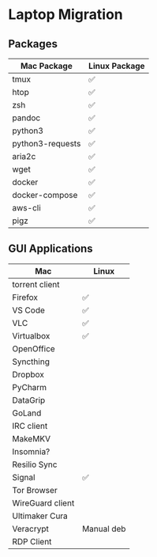 # Laptop Migration

## Packages

| Mac Package      | Linux Package |
|------------------|---------------|
| tmux             | ✅             |
| htop             | ✅             |
| zsh              | ✅             |
| pandoc           | ✅             |
| python3          | ✅             |
| python3-requests | ✅             |
| aria2c           | ✅             |
| wget             | ✅             |
| docker           | ✅             |
| docker-compose   | ✅             |
| aws-cli          | ✅             |
| pigz             | ✅             |


## GUI Applications

| Mac              | Linux |
|------------------|-------|
| torrent client   |       |
| Firefox          | ✅     |
| VS Code          | ✅     |
| VLC              | ✅     |
| Virtualbox       | ✅     |
| OpenOffice       |       |
| Syncthing        |       |
| Dropbox          |       |
| PyCharm          |       |
| DataGrip         |       |
| GoLand           |       |
| IRC client       |       |
| MakeMKV          |       |
| Insomnia?        |       |
| Resilio Sync     |       |
| Signal           | ✅     |
| Tor Browser      |       |
| WireGuard client |       |
| Ultimaker Cura   |       |
| Veracrypt        |Manual deb |
| RDP Client       |       |
